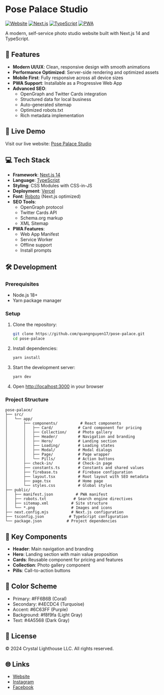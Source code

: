 # Pose Palace Studio

[![Website](https://img.shields.io/website?url=https%3A%2F%2Fwww.posepalacestudio.com)](https://www.posepalacestudio.com)
[![Next.js](https://img.shields.io/badge/Next.js-14-black)](https://nextjs.org/)
[![TypeScript](https://img.shields.io/badge/TypeScript-5-blue)](https://www.typescriptlang.org/)
[![PWA](https://img.shields.io/badge/PWA-ready-orange)](https://web.dev/progressive-web-apps/)

A modern, self-service photo studio website built with Next.js 14 and TypeScript.

## 🌟 Features

- **Modern UI/UX**: Clean, responsive design with smooth animations
- **Performance Optimized**: Server-side rendering and optimized assets
- **Mobile First**: Fully responsive across all device sizes
- **PWA Support**: Installable as a Progressive Web App
- **Advanced SEO**:
  - OpenGraph and Twitter Cards integration
  - Structured data for local business
  - Auto-generated sitemap
  - Optimized robots.txt
  - Rich metadata implementation

## 🚀 Live Demo

Visit our live website: [Pose Palace Studio](https://www.posepalacestudio.com)

## 💻 Tech Stack

- **Framework**: [Next.js 14](https://nextjs.org/)
- **Language**: [TypeScript](https://www.typescriptlang.org/)
- **Styling**: CSS Modules with CSS-in-JS
- **Deployment**: [Vercel](https://vercel.com)
- **Font**: [Roboto](https://fonts.google.com/specimen/Roboto) (Next.js optimized)
- **SEO Tools**:
  - OpenGraph protocol
  - Twitter Cards API
  - Schema.org markup
  - XML Sitemap
- **PWA Features**:
  - Web App Manifest
  - Service Worker
  - Offline support
  - Install prompts

## 🛠️ Development

### Prerequisites

- Node.js 18+
- Yarn package manager

### Setup

1. Clone the repository:

   ```bash
   git clone https://github.com/quangnguyen17/pose-palace.git
   cd pose-palace
   ```

2. Install dependencies:

   ```bash
   yarn install
   ```

3. Start the development server:

   ```bash
   yarn dev
   ```

4. Open [http://localhost:3000](http://localhost:3000) in your browser

### Project Structure

```text
pose-palace/
├── src/
│   └── app/
│       ├── components/          # React components
│       │   ├── Card/           # Card component for pricing
│       │   ├── Collection/     # Photo gallery
│       │   ├── Header/         # Navigation and branding
│       │   ├── Hero/           # Landing section
│       │   ├── Loading/        # Loading states
│       │   ├── Modal/          # Modal dialogs
│       │   ├── Page/           # Page wrapper
│       │   └── Pills/          # Action buttons
│       ├── check-in/           # Check-in page
│       ├── constants.ts        # Constants and shared values
│       ├── firebase.ts         # Firebase configuration
│       ├── layout.tsx          # Root layout with SEO metadata
│       ├── page.tsx            # Home page
│       └── styles.css          # Global styles
├── public/
│   ├── manifest.json          # PWA manifest
│   ├── robots.txt            # Search engine directives
│   ├── sitemap.xml          # Site structure
│   └── *.png                # Images and icons
├── next.config.mjs          # Next.js configuration
├── tsconfig.json           # TypeScript configuration
└── package.json           # Project dependencies
```

## 📱 Key Components

- **Header**: Main navigation and branding
- **Hero**: Landing section with main value proposition
- **Cards**: Reusable component for pricing and features
- **Collection**: Photo gallery component
- **Pills**: Call-to-action buttons

## 🎨 Color Scheme

- Primary: #FF6B6B (Coral)
- Secondary: #4ECDC4 (Turquoise)
- Accent: #6C63FF (Purple)
- Background: #f8f9fa (Light Gray)
- Text: #4A5568 (Dark Gray)

## 📝 License

© 2024 Crystal Lighthouse LLC. All rights reserved.

## 🌐 Links

- [Website](https://www.posepalacestudio.com)
- [Instagram](https://www.instagram.com/posepalacestudio)
- [Facebook](https://www.facebook.com/posepalacestudio)

